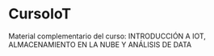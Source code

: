 # CursoIoT
Material complementario del curso: INTRODUCCIÓN A IOT, ALMACENAMIENTO EN LA NUBE Y ANÁLISIS DE DATA
